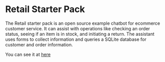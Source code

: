 # Retail Starter Pack

The Retail starter pack is an open source example chatbot for ecommerce customer service. It can assist with operations like checking an order status, seeing if an item is in stock, and initiating a return. The assistant uses forms to collect information and queries a SQLite database for customer and order information.

You can see it at [here](https://rasa.com/blog/new-rasa-starter-pack-retail)
